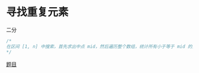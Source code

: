 # 寻找重复元素

二分

```cpp
/*
在区间 [1, n] 中搜索，首先求出中点 mid，然后遍历整个数组，统计所有小于等于 mid 的数的个数，如果个数小于等于 mid，则说明重复值在 [mid+1, n] 之间，反之，重复值应在 [1, mid-1] 之间
*/
```

[题目](https://leetcode.com/problems/find-the-duplicate-number/)